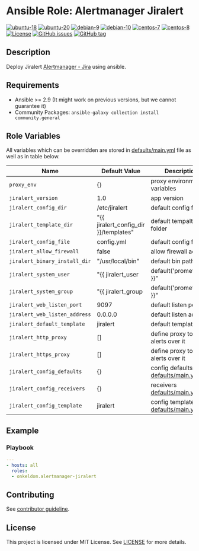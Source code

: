 # Ansible Role: Alertmanager Jiralert

[![ubuntu-18](https://img.shields.io/badge/ubuntu-18.x-orange?style=flat&logo=ubuntu)](https://ubuntu.com/)
[![ubuntu-20](https://img.shields.io/badge/ubuntu-20.x-orange?style=flat&logo=ubuntu)](https://ubuntu.com/)
[![debian-9](https://img.shields.io/badge/debian-9.x-orange?style=flat&logo=debian)](https://www.debian.org/)
[![debian-10](https://img.shields.io/badge/debian-10.x-orange?style=flat&logo=debian)](https://www.debian.org/)
[![centos-7](https://img.shields.io/badge/centos-7.x-orange?style=flat&logo=centos)](https://www.centos.org/)
[![centos-8](https://img.shields.io/badge/centos-8.x-orange?style=flat&logo=centos)](https://www.centos.org/)
[![License](https://img.shields.io/badge/license-MIT%20License-brightgreen.svg?style=flat)](https://opensource.org/licenses/MIT)
[![GitHub issues](https://img.shields.io/github/issues/OnkelDom/ansible-role-alertmanager-jiralert?style=flat)](https://github.com/OnkelDom/ansible-role-alertmanager-jiralert/issues)
[![GitHub tag](https://img.shields.io/github/tag/OnkelDom/ansible-role-node-alertmanager-jiralert.svg?style=flat)](https://github.com/OnkelDom/ansible-role-alertmanager-jiralert/tags)

## Description

Deploy Jiralert [Alertmanager - Jira](https://github.com/prometheus-community/jiralert) using ansible.

## Requirements

- Ansible >= 2.9 (It might work on previous versions, but we cannot guarantee it)
- Community Packages: `ansible-galaxy collection install community.general`

## Role Variables

All variables which can be overridden are stored in [defaults/main.yml](defaults/main.yml) file as well as in table below.

| Name           | Default Value | Description                        |
| -------------- | ------------- | -----------------------------------|
| `proxy_env` | {} | proxy environment variables |
| `jiralert_version` | 1.0 | app version |
| `jiralert_config_dir` | /etc/jiralert | default config folder |
| `jiralert_template_dir` | "{{ jiralert_config_dir }}/templates" | default tempalte folder |
| `jiralert_config_file` | config.yml | default config file |
| `jiralert_allow_firewall` | false | allow firewall access |
| `jiralert_binary_install_dir` | "/usr/local/bin" | default bin path |
| `jiralert_system_user` | "{{ jiralert_user | default('prometheus') }}" | default system user |
| `jiralert_system_group` | "{{ jiralert_group | default('prometheus') }}" | default system group |
| `jiralert_web_listen_port` | 9097 | default listen port |
| `jiralert_web_listen_address` | 0.0.0.0 | default listen address |
| `jiralert_default_template` | jiralert | default template |
| `jiralert_http_proxy` | [] | define proxy to send alerts over it |
| `jiralert_https_proxy` | [] | define proxy to send alerts over it |
| `jiralert_config_defaults` | {} | config defaults [defaults/main.yml](defaults/main.yml) |
| `jiralert_config_receivers` | {} | receivers [defaults/main.yml](defaults/main.yml) |
| `jiralert_config_template` | jiralert | config template [defaults/main.yml](defaults/main.yml) |

## Example

### Playbook

```yaml
---
- hosts: all
  roles:
  - onkeldom.alertmanager-jiralert
```

## Contributing

See [contributor guideline](CONTRIBUTING.md).

## License

This project is licensed under MIT License. See [LICENSE](/LICENSE) for more details.
